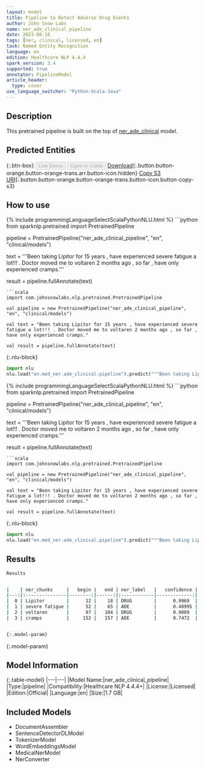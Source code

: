 ```yaml
---
layout: model
title: Pipeline to Detect Adverse Drug Events
author: John Snow Labs
name: ner_ade_clinical_pipeline
date: 2023-06-16
tags: [ner, clinical, licensed, en]
task: Named Entity Recognition
language: en
edition: Healthcare NLP 4.4.4
spark_version: 3.4
supported: true
annotator: PipelineModel
article_header:
  type: cover
use_language_switcher: "Python-Scala-Java"
---
```


## Description

This pretrained pipeline is built on the top of [ner_ade_clinical](https://nlp.johnsnowlabs.com/2021/04/01/ner_ade_clinical_en.html) model.

## Predicted Entities



{:.btn-box}
<button class="button button-orange" disabled>Live Demo</button>
<button class="button button-orange" disabled>Open in Colab</button>
[Download](https://s3.amazonaws.com/auxdata.johnsnowlabs.com/clinical/models/ner_ade_clinical_pipeline_en_4.4.4_3.4_1686923353608.zip){:.button.button-orange.button-orange-trans.arr.button-icon.hidden}
[Copy S3 URI](s3://auxdata.johnsnowlabs.com/clinical/models/ner_ade_clinical_pipeline_en_4.4.4_3.4_1686923353608.zip){:.button.button-orange.button-orange-trans.button-icon.button-copy-s3}

## How to use

<div class="tabs-box" markdown="1">
{% include programmingLanguageSelectScalaPythonNLU.html %}
```python
from sparknlp.pretrained import PretrainedPipeline

pipeline = PretrainedPipeline("ner_ade_clinical_pipeline", "en", "clinical/models")

text = '''Been taking Lipitor for 15 years , have experienced severe fatigue a lot!!! . Doctor moved me to voltaren 2 months ago , so far , have only experienced cramps.'''

result = pipeline.fullAnnotate(text)
```
```scala
import com.johnsnowlabs.nlp.pretrained.PretrainedPipeline

val pipeline = new PretrainedPipeline("ner_ade_clinical_pipeline", "en", "clinical/models")

val text = "Been taking Lipitor for 15 years , have experienced severe fatigue a lot!!! . Doctor moved me to voltaren 2 months ago , so far , have only experienced cramps."

val result = pipeline.fullAnnotate(text)
```


{:.nlu-block}
```python
import nlu
nlu.load("en.med_ner.ade_clinical.pipeline").predict("""Been taking Lipitor for 15 years , have experienced severe fatigue a lot!!! . Doctor moved me to voltaren 2 months ago , so far , have only experienced cramps.""")
```

</div>

<div class="tabs-box" markdown="1">
{% include programmingLanguageSelectScalaPythonNLU.html %}
```python
from sparknlp.pretrained import PretrainedPipeline

pipeline = PretrainedPipeline("ner_ade_clinical_pipeline", "en", "clinical/models")

text = '''Been taking Lipitor for 15 years , have experienced severe fatigue a lot!!! . Doctor moved me to voltaren 2 months ago , so far , have only experienced cramps.'''

result = pipeline.fullAnnotate(text)
```
```scala
import com.johnsnowlabs.nlp.pretrained.PretrainedPipeline

val pipeline = new PretrainedPipeline("ner_ade_clinical_pipeline", "en", "clinical/models")

val text = "Been taking Lipitor for 15 years , have experienced severe fatigue a lot!!! . Doctor moved me to voltaren 2 months ago , so far , have only experienced cramps."

val result = pipeline.fullAnnotate(text)
```

{:.nlu-block}
```python
import nlu
nlu.load("en.med_ner.ade_clinical.pipeline").predict("""Been taking Lipitor for 15 years , have experienced severe fatigue a lot!!! . Doctor moved me to voltaren 2 months ago , so far , have only experienced cramps.""")
```
</div>

## Results

```bash
Results


|    | ner_chunks     |   begin |   end | ner_label   |   confidence |
|---:|:---------------|--------:|------:|:------------|-------------:|
|  0 | Lipitor        |      12 |    18 | DRUG        |      0.9969  |
|  1 | severe fatigue |      52 |    65 | ADE         |      0.48995 |
|  2 | voltaren       |      97 |   104 | DRUG        |      0.9889  |
|  3 | cramps         |     152 |   157 | ADE         |      0.7472  |


{:.model-param}
```

{:.model-param}
## Model Information

{:.table-model}
|---|---|
|Model Name:|ner_ade_clinical_pipeline|
|Type:|pipeline|
|Compatibility:|Healthcare NLP 4.4.4+|
|License:|Licensed|
|Edition:|Official|
|Language:|en|
|Size:|1.7 GB|

## Included Models

- DocumentAssembler
- SentenceDetectorDLModel
- TokenizerModel
- WordEmbeddingsModel
- MedicalNerModel
- NerConverter